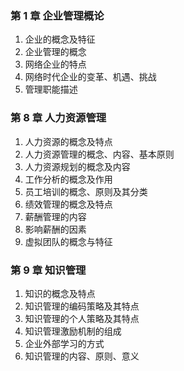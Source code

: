 ### 第 1 章 企业管理概论

1. 企业的概念及特征
2. 企业管理的概念
3. 网络企业的特点
4. 网络时代企业的变革、机遇、挑战
5. 管理职能描述

### 第 8 章 人力资源管理

1. 人力资源的概念及特点
2. 人力资源管理的概念、内容、基本原则
3. 人力资源规划的概念及内容
4. 工作分析的概念及作用
5. 员工培训的概念、原则及其分类
6. 绩效管理的概念及特点
7. 薪酬管理的内容
8. 影响薪酬的因素
9. 虚拟团队的概念与特征

### 第 9 章 知识管理

1. 知识的概念及特点
2. 知识管理的编码策略及其特点
3. 知识管理的个人策略及其特点
4. 知识管理激励机制的组成
5. 企业外部学习的方式
6. 知识管理的内容、原则、意义

